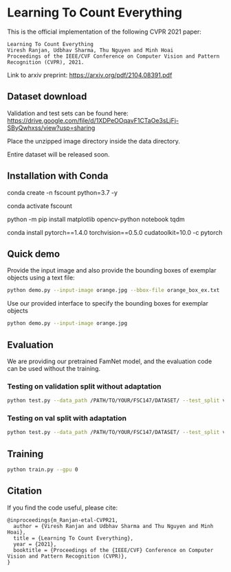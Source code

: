 # Learning To Count Everything

This is the official implementation of the following CVPR 2021 paper:

```
Learning To Count Everything
Viresh Ranjan, Udbhav Sharma, Thu Nguyen and Minh Hoai
Proceedings of the IEEE/CVF Conference on Computer Vision and Pattern Recognition (CVPR), 2021.
```
Link to arxiv preprint: https://arxiv.org/pdf/2104.08391.pdf

## Dataset download
Validation and test sets can be found here: https://drive.google.com/file/d/1XDPeOOqavF1CTaOe3sLjFj-SByQwhxss/view?usp=sharing

Place the unzipped image directory inside the data directory.

Entire dataset will be released soon.

## Installation with Conda

conda create -n fscount python=3.7 -y

conda activate fscount

python -m pip install matplotlib opencv-python notebook tqdm

conda install pytorch==1.4.0 torchvision==0.5.0 cudatoolkit=10.0 -c pytorch


## Quick demo

Provide the input image and also provide the bounding boxes of exemplar objects using a text file:

``` bash
python demo.py --input-image orange.jpg --bbox-file orange_box_ex.txt 
```

Use our provided interface to specify the bounding boxes for exemplar objects


``` bash
python demo.py --input-image orange.jpg
```


## Evaluation
We are providing our pretrained FamNet model, and the evaluation code can be used without the training.
### Testing on validation split without adaptation
```bash 
python test.py --data_path /PATH/TO/YOUR/FSC147/DATASET/ --test_split val
```
### Testing on val split with adaptation
```bash 
python test.py --data_path /PATH/TO/YOUR/FSC147/DATASET/ --test_split val --adapt
```


## Training 
``` bash
python train.py --gpu 0
```

## Citation

If you find the code useful, please cite:
```
@inproceedings{m_Ranjan-etal-CVPR21,
  author = {Viresh Ranjan and Udbhav Sharma and Thu Nguyen and Minh Hoai},
  title = {Learning To Count Everything},
  year = {2021},
  booktitle = {Proceedings of the {IEEE/CVF} Conference on Computer Vision and Pattern Recognition (CVPR)},
}
```


